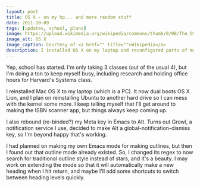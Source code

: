 ```yaml
---
layout: post
title: OS X - on my hp... and more random stuff
date: 2011-10-09
tags: [updates, school, plans]
image: https://upload.wikimedia.org/wikipedia/commons/thumb/0/08/The_OS_X_Logo.svg/320px-The_OS_X_Logo.svg.png
image_alt: OS X
image_caption: Courtesy of <a href="" title="">Wikipedia</a>
description: I installed OS X on my laptop and reconfigured parts of my emacs environment.
---
```


Yep, school has started. I'm only taking 3 classes (out of the usual 4), but I'm doing a ton to keep myself busy, including research and holding office hours for Harvard's Systems class.

I reinstalled Mac OS X to my laptop (which is a PC). It now dual boots OS X Lion, and I plan on reinstalling Ubuntu to another hard drive so I can mess with the kernel some more. I keep telling myself that I'll get around to making the ISBN scanner app, but things always keep coming up.

<!--more-->

I also rebound (re-binded?) my Meta key in Emacs to Alt. Turns out Growl, a notification service I use, decided to make Alt a global-notification-dismiss key, so I'm beyond happy that's working.

I had planned on making my own Emacs mode for making outlines, but then I found out that outline mode already existed. So, I changed its regex to now search for traditional outline style instead of stars, and it's a beauty. I may work on extending the mode so that it will automatically make a new heading when I hit return, and maybe I'll add some shortcuts to switch between heading levels quickly.

